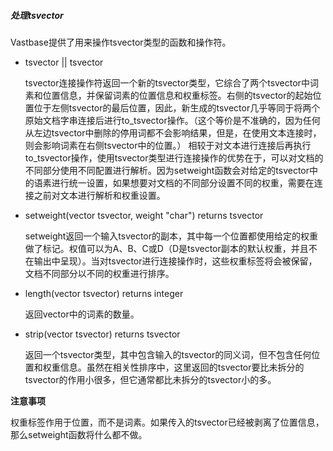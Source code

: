 ##### 处理tsvector

Vastbase提供了用来操作tsvector类型的函数和操作符。

- tsvector || tsvector

  tsvector连接操作符返回一个新的tsvector类型，它综合了两个tsvector中词素和位置信息，并保留词素的位置信息和权重标签。右侧的tsvector的起始位置位于左侧tsvector的最后位置，因此，新生成的tsvector几乎等同于将两个原始文档字串连接后进行to_tsvector操作。（这个等价是不准确的，因为任何从左边tsvector中删除的停用词都不会影响结果，但是，在使用文本连接时，则会影响词素在右侧tsvector中的位置。）
  相较于对文本进行连接后再执行to_tsvector操作，使用tsvector类型进行连接操作的优势在于，可以对文档的不同部分使用不同配置进行解析。因为setweight函数会对给定的tsvector中的语素进行统一设置，如果想要对文档的不同部分设置不同的权重，需要在连接之前对文本进行解析和权重设置。

- setweight(vector tsvector, weight "char") returns tsvector

  setweight返回一个输入tsvector的副本，其中每一个位置都使用给定的权重做了标记。权值可以为A、B、C或D（D是tsvector副本的默认权重，并且不在输出中呈现）。当对tsvector进行连接操作时，这些权重标签将会被保留，文档不同部分以不同的权重进行排序。

- length(vector tsvector) returns integer

  返回vector中的词素的数量。

- strip(vector tsvector) returns tsvector

  返回一个tsvector类型，其中包含输入的tsvector的同义词，但不包含任何位置和权重信息。虽然在相关性排序中，这里返回的tsvector要比未拆分的tsvector的作用小很多，但它通常都比未拆分的tsvector小的多。

**注意事项**

权重标签作用于位置，而不是词素。如果传入的tsvector已经被剥离了位置信息，那么setweight函数将什么都不做。